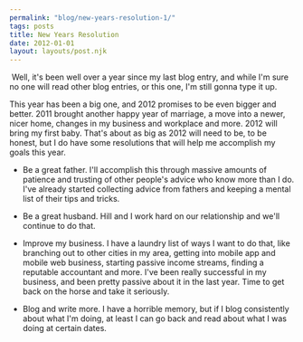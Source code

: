 ```yaml
---
permalink: "blog/new-years-resolution-1/"
tags: posts
title: New Years Resolution
date: 2012-01-01
layout: layouts/post.njk
---
```


&nbsp;Well, it's been well over a year since my last blog entry, and while I'm sure no one will read other blog entries, or this one, I'm still gonna type it up.

This year has been a big one, and 2012 promises to be even bigger and better. 2011 brought another happy year of marriage, a move into a newer, nicer home, changes in my business and workplace and more. 2012 will bring my first baby. That's about as big as 2012 will need to be, to be honest, but I do have some resolutions that will help me accomplish my goals this year.&nbsp;

- Be a great father. I'll accomplish this through massive amounts of patience and trusting of other people's advice who know more than I do. I've already started collecting advice from fathers and keeping a mental list of their tips and tricks.

- Be a great husband. Hill and I work hard on our relationship and we'll continue to do that.&nbsp;

- Improve my business. I have a laundry list of ways I want to do that, like branching out to other cities in my area, getting into mobile app and mobile web business, starting passive income streams, finding a reputable accountant and more. I've been really successful in my business, and been pretty passive about it in the last year. Time to get back on the horse and take it seriously.&nbsp;

- Blog and write more. I have a horrible memory, but if I blog consistently about what I'm doing, at least I can go back and read about what I was doing at certain dates.&nbsp;